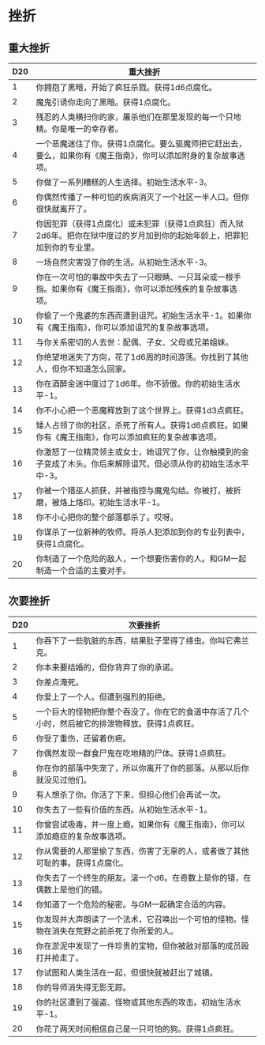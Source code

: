 # 挫折

## 重大挫折

<table>
<thead>
<tr class="header">
<th>D20</th>
<th>重大挫折</th>
</tr>
</thead>
<tbody>
<tr class="odd">
<td>1</td>
<td>你拥抱了黑暗，开始了疯狂杀戮。获得1d6点腐化。</td>
</tr>
<tr class="even">
<td>2</td>
<td>魔鬼引诱你走向了黑暗。获得1点腐化。</td>
</tr>
<tr class="odd">
<td>3</td>
<td>残忍的人类横扫你的家，屠杀他们在那里发现的每一个只地精。你是唯一的幸存者。</td>
</tr>
<tr class="even">
<td>4</td>
<td>一个恶魔迷住了你。获得1点腐化。要么驱魔师把它赶出去，要么，如果你有《魔王指南》，你可以添加附身的复杂故事选项。</td>
</tr>
<tr class="odd">
<td>5</td>
<td>你做了一系列糟糕的人生选择。初始生活水平-3。</td>
</tr>
<tr class="even">
<td>6</td>
<td>你偶然传播了一种可怕的疾病消灭了一个社区一半人口。但你很快就离开了。</td>
</tr>
<tr class="odd">
<td>7</td>
<td>你因犯罪（获得1点腐化）或未犯罪（获得1点疯狂）而入狱2d6年。把你在狱中度过的岁月加到你的起始年龄上，把罪犯加到你的专业里。</td>
</tr>
<tr class="even">
<td>8</td>
<td>一场自然灾害毁了你的生活。从初始生活水平-3。</td>
</tr>
<tr class="odd">
<td>9</td>
<td>你在一次可怕的事故中失去了一只眼睛、一只耳朵或一根手指。如果你有《魔王指南》，你可以添加残疾的复杂故事选项。</td>
</tr>
<tr class="even">
<td>10</td>
<td>你偷了一个鬼婆的东西而遭到诅咒。初始生活水平-1。如果你有《魔王指南》，你可以添加诅咒的复杂故事选项。</td>
</tr>
<tr class="odd">
<td>11</td>
<td>与你关系密切的人去世：配偶、子女、父母或兄弟姐妹。</td>
</tr>
<tr class="even">
<td>12</td>
<td>你绝望地迷失了方向，花了1d6周的时间游荡。你找到了其他人，但你不知道怎么回家。</td>
</tr>
<tr class="odd">
<td>13</td>
<td>你在酒醉金迷中度过了1d6年。你不骄傲。你的初始生活水平-1。</td>
</tr>
<tr class="even">
<td>14</td>
<td>你不小心把一个恶魔释放到了这个世界上。获得1d3点疯狂。</td>
</tr>
<tr class="odd">
<td>15</td>
<td>矮人占领了你的社区，杀死了所有人。获得1d6点疯狂。如果你有《魔王指南》，你可以添加疯狂的复杂故事选项。</td>
</tr>
<tr class="even">
<td>16</td>
<td>你激怒了一位精灵领主或女士，她诅咒了你，让你触摸到的金子变成了木头。你后来解除诅咒，但必须从你的初始生活水平中-3。</td>
</tr>
<tr class="odd">
<td>17</td>
<td>你被一个猎巫人抓获，并被指控与魔鬼勾结。你被打，被折磨，被烙上烙印。初始生活水平-1。</td>
</tr>
<tr class="even">
<td>18</td>
<td>你不小心把你的整个部落都杀了。哎呀。</td>
</tr>
<tr class="odd">
<td>19</td>
<td>你谋杀了一位新神的牧师。将杀人犯添加到你的专业列表中，获得1点腐化。</td>
</tr>
<tr class="even">
<td>20</td>
<td>你制造了一个危险的敌人，一个想要伤害你的人。和GM一起制造一个合适的主要对手。</td>
</tr>
</tbody>
</table>

## 次要挫折

<table>
<thead>
<tr class="header">
<th>D20</th>
<th>次要挫折</th>
</tr>
</thead>
<tbody>
<tr class="odd">
<td>1</td>
<td>你吞下了一些肮脏的东西，结果肚子里得了绦虫。你叫它弗兰克。</td>
</tr>
<tr class="even">
<td>2</td>
<td>你本来要结婚的，但你背弃了你的承诺。</td>
</tr>
<tr class="odd">
<td>3</td>
<td>你差点淹死。</td>
</tr>
<tr class="even">
<td>4</td>
<td>你爱上了一个人。但遭到强烈的拒绝。</td>
</tr>
<tr class="odd">
<td>5</td>
<td>一个巨大的怪物把你整个吞没了。你在它的食道中存活了几个小时，然后被它的排泄物释放。获得1点疯狂。</td>
</tr>
<tr class="even">
<td>6</td>
<td>你受了重伤，还留着伤疤。</td>
</tr>
<tr class="odd">
<td>7</td>
<td>你偶然发现一群食尸鬼在吃地精的尸体。获得1点疯狂。</td>
</tr>
<tr class="even">
<td>8</td>
<td>你在你的部落中失宠了，所以你离开了你的部落。从那以后你就没见过他们。</td>
</tr>
<tr class="odd">
<td>9</td>
<td>有人想杀了你。你活了下来，但担心他们会再试一次。</td>
</tr>
<tr class="even">
<td>10</td>
<td>你失去了一些有价值的东西。从初始生活水平-1。</td>
</tr>
<tr class="odd">
<td>11</td>
<td>你曾尝试吸毒，并一度上瘾。如果你有《魔王指南》，你可以添加瘾症的复杂故事选项。</td>
</tr>
<tr class="even">
<td>12</td>
<td>你从需要的人那里偷了东西，伤害了无辜的人，或者做了其他可耻的事。获得1点腐化。</td>
</tr>
<tr class="odd">
<td>13</td>
<td>你失去了一个终生的朋友。滚一个d6。在奇数上是你的错，在偶数上是他们的错。</td>
</tr>
<tr class="even">
<td>14</td>
<td>你知道了一个危险的秘密。与GM一起确定合适的内容。</td>
</tr>
<tr class="odd">
<td>15</td>
<td>你发现并大声朗读了一个法术，它召唤出一个可怕的怪物。怪物在消失在荒野之前杀死了你所爱的人。</td>
</tr>
<tr class="even">
<td>16</td>
<td>你在淤泥中发现了一件珍贵的宝物，但你被敌对部落的成员殴打并抢走了。</td>
</tr>
<tr class="odd">
<td>17</td>
<td>你试图和人类生活在一起，但很快就被赶出了城镇。</td>
</tr>
<tr class="even">
<td>18</td>
<td>你的导师消失得无影无踪。</td>
</tr>
<tr class="odd">
<td>19</td>
<td>你的社区遭到了强盗、怪物或其他东西的攻击。初始生活水平-1。</td>
</tr>
<tr class="even">
<td>20</td>
<td>你花了两天时间相信自己是一只可怕的狗。获得1点疯狂。</td>
</tr>
</tbody>
</table>
